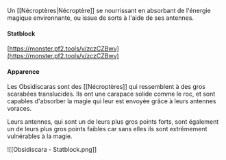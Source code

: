 Un [[Nécroptères|Nécroptère]] se nourrissant en absorbant de l'énergie magique environnante, ou issue de sorts à l'aide de ses antennes.
#### Statblock
[https://monster.pf2.tools/v/zczCZBwv](https://monster.pf2.tools/v/zczCZBwv)
#### Apparence
Les Obsidiscaras sont des [[Nécroptères]] qui ressemblent à des gros scarabées translucides. Ils ont une carapace solide comme le roc, et sont capables d'absorber la magie qui leur est envoyée grâce à leurs antennes voraces. 

Leurs antennes, qui sont un de leurs plus gros points forts, sont également un de leurs plus gros points faibles car sans elles ils sont extrêmement vulnérables à la magie.

![[Obsidiscara - Statblock.png]]